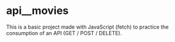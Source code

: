 # api__movies
This is a basic project made with JavaScript (fetch) to practice the consumption of an API (GET / POST / DELETE).
